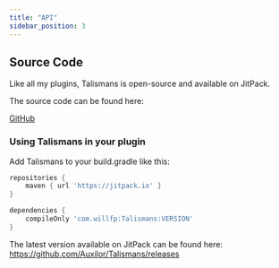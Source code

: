 ```yaml
---
title: "API"
sidebar_position: 3
---
```


## Source Code

Like all my plugins, Talismans is open-source and available on JitPack.

The source code can be found here:

[GitHub](https://github.com/Auxilor/Talismans)

### Using Talismans in your plugin

Add Talismans to your build.gradle like this:
```groovy
repositories {
    maven { url 'https://jitpack.io' }
}

dependencies {
    compileOnly 'com.willfp:Talismans:VERSION'
}
```

The latest version available on JitPack can be found here:
https://github.com/Auxilor/Talismans/releases